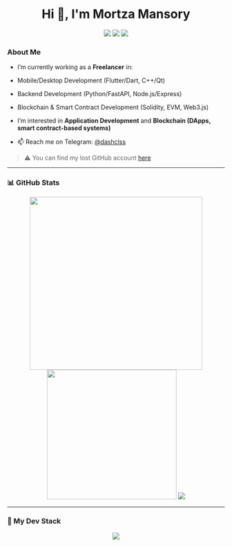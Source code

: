 <h1 align="center">Hi 👋, I'm Mortza Mansory</h1>

<p align="center">
  <img src="https://img.shields.io/badge/Mobile_Dev-Flutter-02569B?style=for-the-badge&logo=flutter&logoColor=white" />
  <img src="https://img.shields.io/badge/Backend-FastAPI-009688?style=for-the-badge&logo=fastapi&logoColor=white" />
  <img src="https://img.shields.io/badge/SmartContract-Solidity-363636?style=for-the-badge&logo=solidity&logoColor=white" />
</p>

###  About Me

-  I’m currently working as a **Freelancer** in:
  -  Mobile/Desktop Development (Flutter/Dart, C++/Qt)
  -  Backend Development (Python/FastAPI, Node.js/Express)
  -  Blockchain & Smart Contract Development (Solidity, EVM, Web3.js)

-  I’m interested in **Application Development** and **Blockchain (DApps, smart contract-based systems)**

- 📫 Reach me on Telegram: [@dashclss](https://t.me/dashclss)

> ⚠ You can find my lost GitHub account [here](https://github.com/mortzaCFT)
---

### 📊 GitHub Stats

<p align="center">
  <img src="https://github-readme-stats.vercel.app/api?username=mortza-mansory&show_icons=true&theme=radical" width="400" />
  <img src="https://github-readme-stats.vercel.app/api/top-langs/?username=mortza-mansory&layout=compact&theme=radical" width="300" />
  <img src="https://github-readme-stats.vercel.app/api/top-langs/?username=mortza-mansory&layout=compact&theme=tokyonight" />
</p>

---

### 🧩 My Dev Stack

<p align="center">
  <img src="https://skillicons.dev/icons?i=dart,flutter,cpp,python,nodejs,express,fastapi,solidity,mongodb,docker,web3" />
</p>
